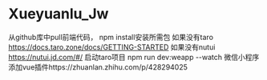 # Xueyuanlu_Jw

从github库中pull前端代码，
npm install安装所需包
如果没有taro https://docs.taro.zone/docs/GETTING-STARTED
如果没有nutui https://nutui.jd.com/#/
启动taro项目 npm run dev:weapp --watch
微信小程序添加vue插件https://zhuanlan.zhihu.com/p/428294025
